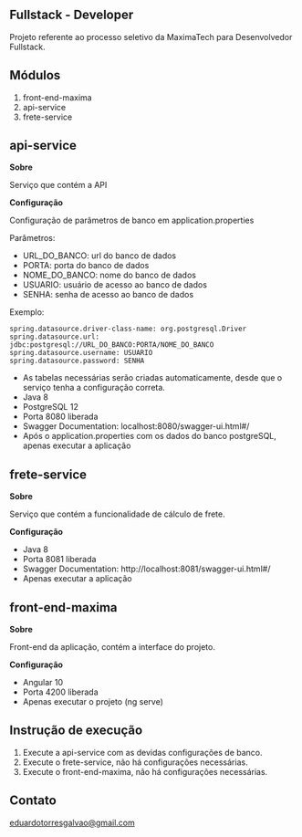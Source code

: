 ## Fullstack - Developer

Projeto referente ao processo seletivo da MaximaTech para Desenvolvedor Fullstack.

## Módulos

1. front-end-maxima
2. api-service
3. frete-service

## api-service

**Sobre**

Serviço que contém a API

**Configuração**

Configuração de parâmetros de banco em application.properties

Parâmetros:
* URL_DO_BANCO: url do banco de dados
* PORTA: porta do banco de dados
* NOME_DO_BANCO: nome do banco de dados
* USUARIO: usuário de acesso ao banco de dados
* SENHA: senha de acesso ao banco de dados

Exemplo:
```properties
spring.datasource.driver-class-name: org.postgresql.Driver
spring.datasource.url: jdbc:postgresql://URL_DO_BANCO:PORTA/NOME_DO_BANCO
spring.datasource.username: USUARIO
spring.datasource.password: SENHA
```

* As tabelas necessárias serão criadas automaticamente, desde que o serviço tenha a configuração correta.
* Java 8
* PostgreSQL 12
* Porta 8080 liberada
* Swagger Documentation: localhost:8080/swagger-ui.html#/
* Após o application.properties com os dados do banco postgreSQL, apenas executar a aplicação

## frete-service

**Sobre**

Serviço que contém a funcionalidade de cálculo de frete.

**Configuração**

* Java 8
* Porta 8081 liberada
* Swagger Documentation: http://localhost:8081/swagger-ui.html#/
* Apenas executar a aplicação

## front-end-maxima

**Sobre**

Front-end da aplicação, contém a interface do projeto.

**Configuração**

* Angular 10
* Porta 4200 liberada
* Apenas executar o projeto (ng serve)

## Instrução de execução

1. Execute a api-service com as devidas configurações de banco.
2. Execute o frete-service, não há configurações necessárias.
3. Execute o front-end-maxima, não há configurações necessárias.

## Contato
eduardotorresgalvao@gmail.com
